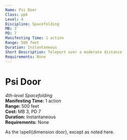 ```yaml
---
Name: Psi Door
Class: ppk
Level: 4
Discipline: Spacefolding
MB: 3
PD: 7
Manifesting Time: 1 action
Range: 500 feet
Duration: Instantaneous
Short Description: Teleport over a moderate distance
Requirements: None
---
```

# Psi Door
*4th-level Spacefolding*\
**Manifesting Time:** 1 action\
**Range:** 500 feet\
**Cost:** MB 3, PD 7\
**Duration:** Instantaneous\
**Requirements:** None

As the \spell{dimension door}, except as
noted here.
